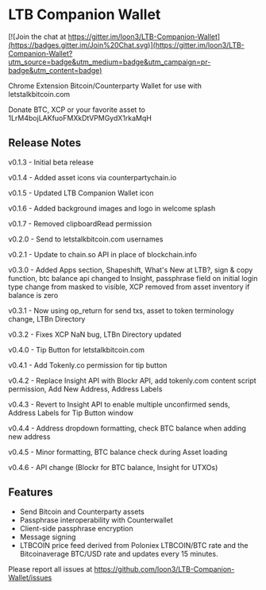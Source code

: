 # LTB Companion Wallet

[![Join the chat at https://gitter.im/loon3/LTB-Companion-Wallet](https://badges.gitter.im/Join%20Chat.svg)](https://gitter.im/loon3/LTB-Companion-Wallet?utm_source=badge&utm_medium=badge&utm_campaign=pr-badge&utm_content=badge)

Chrome Extension Bitcoin/Counterparty Wallet for use with letstalkbitcoin.com

Donate BTC, XCP or your favorite asset to 1LrM4bojLAKfuoFMXkDtVPMGydX1rkaMqH

## Release Notes

v0.1.3 - Initial beta release

v0.1.4 - Added asset icons via counterpartychain.io 

v0.1.5 - Updated LTB Companion Wallet icon 

v0.1.6 - Added background images and logo in welcome splash  

v0.1.7 - Removed clipboardRead permission

v0.2.0 - Send to letstalkbitcoin.com usernames

v0.2.1 - Update to chain.so API in place of blockchain.info

v0.3.0 - Added Apps section, Shapeshift, What's New at LTB?, sign & copy function, btc balance api changed to Insight, passphrase field on initial login type change from masked to visible, XCP removed from asset inventory if balance is zero

v0.3.1 - Now using op_return for send txs, asset to token terminology change, LTBn Directory

v0.3.2 - Fixes XCP NaN bug, LTBn Directory updated

v0.4.0 - Tip Button for letstalkbitcoin.com

v0.4.1 - Add Tokenly.co permission for tip button

v0.4.2 - Replace Insight API with Blockr API, add tokenly.com content script permission, Add New Address, Address Labels

v0.4.3 - Revert to Insight API to enable multiple unconfirmed sends, Address Labels for Tip Button window

v0.4.4 - Address dropdown formatting, check BTC balance when adding new address

v0.4.5 - Minor formatting, BTC balance check during Asset loading

v0.4.6 - API change (Blockr for BTC balance, Insight for UTXOs)

## Features

- Send Bitcoin and Counterparty assets
- Passphrase interoperability with Counterwallet
- Client-side passphrase encryption
- Message signing
- LTBCOIN price feed derived from Poloniex LTBCOIN/BTC rate and the Bitcoinaverage BTC/USD rate and updates every 15 minutes.

Please report all issues at https://github.com/loon3/LTB-Companion-Wallet/issues